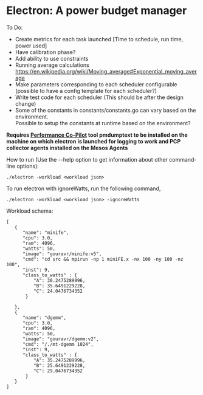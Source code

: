 Electron: A power budget manager
======================================

To Do:

 * Create metrics for each task launched [Time to schedule, run time, power used]
 * Have calibration phase?
 * Add ability to use constraints
 * Running average calculations https://en.wikipedia.org/wiki/Moving_average#Exponential_moving_average
 * Make parameters corresponding to each scheduler configurable (possible to have a config template for each scheduler?)
 * Write test code for each scheduler (This should be after the design change)
 * Some of the constants in constants/constants.go can vary based on the environment.  
   Possible to setup the constants at runtime based on the environment?


**Requires [Performance Co-Pilot](http://pcp.io/) tool pmdumptext to be installed on the
machine on which electron is launched for logging to work and PCP collector agents installed
on the Mesos Agents**


How to run (Use the --help option to get information about other command-line options):

`./electron -workload <workload json>`

To run electron with ignoreWatts, run the following command,

`./electron -workload <workload json> -ignoreWatts`


Workload schema:

```
[
   {
      "name": "minife",
      "cpu": 3.0,
      "ram": 4096,
      "watts": 50,
      "image": "gouravr/minife:v5",
      "cmd": "cd src && mpirun -np 1 miniFE.x -nx 100 -ny 100 -nz 100",
      "inst": 9,
      "class_to_watts" : {
          "A": 30.2475289996,
          "B": 35.6491229228,
          "C": 24.0476734352
       }

   },
   {
      "name": "dgemm",
      "cpu": 3.0,
      "ram": 4096,
      "watts": 50,
      "image": "gouravr/dgemm:v2",
      "cmd": "/./mt-dgemm 1024",
      "inst": 9,
      "class_to_watts" : {
          "A": 35.2475289996,
          "B": 25.6491229228,
          "C": 29.0476734352
       }
   }
]
```
